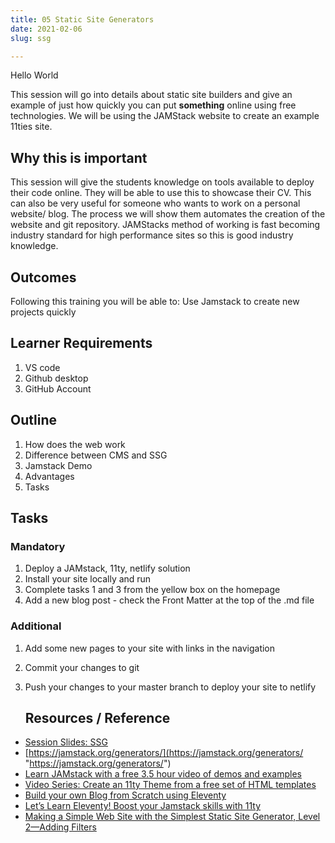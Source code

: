 ```yaml
---
title: 05 Static Site Generators
date: 2021-02-06
slug: ssg

---
```

Hello World

This session will go into details about static site builders and give an example of just how quickly you can put **something** online using free technologies. We will be using the JAMStack website to create an example 11ties site.

## **Why this is important**

This session will give the students knowledge on tools available to deploy their code online. They will be able to use this to showcase their CV. This can also be very useful for someone who wants to work on a personal website/ blog. The process we will show them automates the creation of the website and git repository. JAMStacks method of working is fast becoming industry standard for high performance sites so this is good industry knowledge.

## **Outcomes**

Following this training you will be able to: Use Jamstack to create new projects quickly

## **Learner Requirements**

1. VS code
2. Github desktop
3. GitHub Account

## **Outline**

1. How does the web work
2. Difference between CMS and SSG
3. Jamstack Demo
4. Advantages
5. Tasks

## **Tasks**

### **Mandatory**

1. Deploy a JAMstack, 11ty, netlify solution
2. Install your site locally and run
3. Complete tasks 1 and 3 from the yellow box on the homepage
4. Add a new blog post - check the Front Matter at the top of the .md file

### **Additional**

1. Add some new pages to your site with links in the navigation
2. Commit your changes to git
3. Push your changes to your master branch to deploy your site to netlify

   ## **Resources / Reference**

* [Session Slides: SSG](https://docs.google.com/presentation/d/1EHVUe03PC37XndSS9tmC3nQIyFyaKFxz89eaJZ77mZM/edit?usp=sharing)
* [https://jamstack.org/generators/](https://jamstack.org/generators/ "https://jamstack.org/generators/")
* [Learn JAMstack with a free 3.5 hour video of demos and examples](https://www.netlify.com/blog/2020/03/12/learn-jamstack-with-a-free-3.5-hour-video-of-demos-and-examples/)
* [Video Series: Create an 11ty Theme from a free set of HTML templates](https://www.youtube.com/playlist?list=PLOSLUtJ_J3rrJ1R1qEf8CCEpV3GgbJGNr)
* [Build your own Blog from Scratch using Eleventy](https://www.filamentgroup.com/lab/build-a-blog/)
* [Let’s Learn Eleventy! Boost your Jamstack skills with 11ty](https://www.netlify.com/blog/2020/04/09/lets-learn-eleventy-boost-your-jamstack-skills-with-11ty/)
* [Making a Simple Web Site with the Simplest Static Site Generator, Level 2—Adding Filters](https://medium.com/@11ty/making-a-simple-web-site-with-eleventy-level-2-1b356183377c)